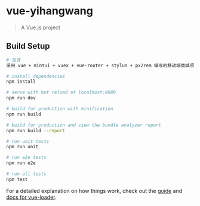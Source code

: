 # vue-yihangwang

> A Vue.js project

## Build Setup

``` bash
# 包含
采用 vue + mintui + vuex + vue-router + stylus + px2rem 编写的移动端商城项目,主要功能购物车等，线上地址 hz.ehanone.com

# install dependencies
npm install

# serve with hot reload at localhost:8080
npm run dev

# build for production with minification
npm run build

# build for production and view the bundle analyzer report
npm run build --report

# run unit tests
npm run unit

# run e2e tests
npm run e2e

# run all tests
npm test
```

For a detailed explanation on how things work, check out the [guide](http://vuejs-templates.github.io/webpack/) and [docs for vue-loader](http://vuejs.github.io/vue-loader).
